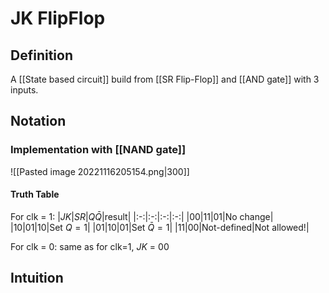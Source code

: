 # JK FlipFlop
## Definition
A [[State based circuit]] build from [[SR Flip-Flop]] and [[AND gate]] with 3 inputs.
## Notation
### Implementation with [[NAND gate]]
![[Pasted image 20221116205154.png|300]]

#### Truth Table
For clk = 1:
|$J K$|$S R$|$Q \bar{Q}$|result|
|:-:|:-:|:-:|:-:|
|00|11|01|No change|
|10|01|10|Set $Q=1$|
|01|10|01|Set $\bar{Q}=1$|
|11|00|Not-defined|Not allowed!|

For clk = 0: same as for clk=1, $JK$ = $00$

## Intuition
